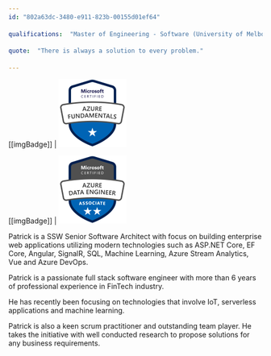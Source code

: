 ```yaml
---
id: "802a63dc-3480-e911-823b-00155d01ef64"

qualifications:  "Master of Engineering - Software (University of Melbourne)"

quote:  "There is always a solution to every problem."

---
```


[[imgBadge]]
| ![](../badges/Certification-microsoft-azure-fundamentals.png)

[[imgBadge]]
| ![](../badges/Certification-microsoft-azure-data-engineer-associate.png)

Patrick is a SSW Senior Software Architect with focus on building enterprise web applications utilizing modern technologies such as ASP.NET Core, EF Core, Angular, SignalR, SQL, Machine Learning, Azure Stream Analytics, Vue and Azure DevOps.

Patrick is a passionate full stack software engineer with more than 6 years of professional experience in FinTech industry. 

He has recently been focusing on technologies that involve IoT, serverless applications and machine learning. 

Patrick is also a keen scrum practitioner and outstanding team player. He takes the initiative with well conducted research to propose solutions for any business requirements.
